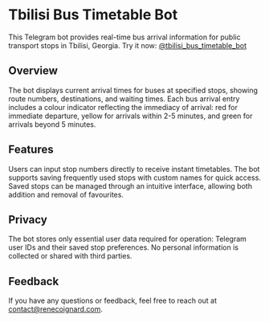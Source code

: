 # Tbilisi Bus Timetable Bot

This Telegram bot provides real-time bus arrival information for public transport stops in Tbilisi, Georgia. Try it now: [@tbilisi_bus_timetable_bot](https://t.me/tbilisi_bus_timetable_bot)

## Overview

The bot displays current arrival times for buses at specified stops, showing route numbers, destinations, and waiting times. Each bus arrival entry includes a colour indicator reflecting the immediacy of arrival: red for immediate departure, yellow for arrivals within 2-5 minutes, and green for arrivals beyond 5 minutes.

## Features

Users can input stop numbers directly to receive instant timetables. The bot supports saving frequently used stops with custom names for quick access. Saved stops can be managed through an intuitive interface, allowing both addition and removal of favourites.

## Privacy

The bot stores only essential user data required for operation: Telegram user IDs and their saved stop preferences. No personal information is collected or shared with third parties.

## Feedback

If you have any questions or feedback, feel free to reach out at [contact@renecoignard.com](mailto:contact@renecoignard.com).
